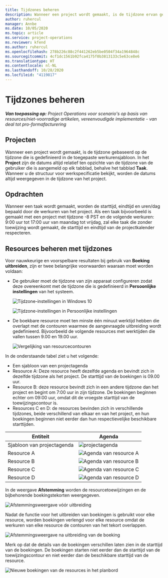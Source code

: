 ```yaml
---
title: Tijdzones beheren
description: Wanneer een project wordt gemaakt, is de tijdzone ervan gebaseerd op de tijdzone die is gedefinieerd in de toegepaste werkurensjabloon.
author: ruhercul
manager: Annbe
ms.date: 10/05/2020
ms.topic: article
ms.service: project-operations
ms.reviewer: kfend
ms.author: ruhercul
ms.openlocfilehash: 278b226c88c2f441262eb5be0504f34a1964848c
ms.sourcegitcommit: 4cf1dc1561b92fca4175f0b3813133c5e63ce8e6
ms.translationtype: HT
ms.contentlocale: nl-NL
ms.lasthandoff: 10/28/2020
ms.locfileid: "4119817"
---
```

# <a name="manage-time-zones"></a>Tijdzones beheren

_**Van toepassing op:** Project Operations voor scenario's op basis van resources/niet-voorradige artikelen, vereenvoudigde implementatie - van deal tot pro-formafacturering_


## <a name="projects"></a>Projecten

Wanneer een project wordt gemaakt, is de tijdzone gebaseerd op de tijdzone die is gedefinieerd in de toegepaste werkurensjabloon. In het **Project** zijn de datums altijd relatief ten opzichte van de tijdzone van de gebruiker die is aangemeld op elk tabblad, behalve het tabblad **Taak**. Wanneer u de structuur voor werkspecificatie bekijkt, worden de datums altijd weergegeven in de tijdzone van het project.

## <a name="tasks"></a>Opdrachten

Wanneer een taak wordt gemaakt, worden de starttijd, eindtijd en uren/dag bepaald door de werkuren van het project. Als een taak bijvoorbeeld is gemaakt met een project met tijdzone -8 PST en de volgende werkuren: 9:00 uur tot 17:00 uur van maandag tot vrijdag, zal elke taak die zonder toewijzing wordt gemaakt, de starttijd en eindtijd van de projectkalender respecteren.

## <a name="manage-resources-with-time-zones"></a>Resources beheren met tijdzones

Voor nauwkeurige en voorspelbare resultaten bij gebruik van **Boeking uitbreiden**, zijn er twee belangrijke voorwaarden waaraan moet worden voldaan:  

- De gebruiker moet de tijdzone van zijn apparaat configureren zodat deze overeenkomt met de tijdzone die is gedefinieerd in **Persoonlijke instellingen** van het systeem.
 
  ![Tijdzone-instellingen in Windows 10](media/reconcile-assignments-03.png)

  ![Tijdzone-instellingen in Persoonlijke instellingen](media/reconcile-assignments-04.png)
 
- De boekbare resource moet ten minste één minuut werktijd hebben die overlapt met de contouren waarmee de aangevraagde uitbreiding wordt gedefinieerd. Bijvoorbeeld de volgende resources met werktijden die vallen tussen 9.00 en 19.00 uur. 

  ![Vergelijking van resourcecontouren](media/reconcile-assignments-05.png)

In de onderstaande tabel ziet u het volgende:

- Een sjabloon van een projectagenda
- Resource A: Deze resource heeft dezelfde agenda en bevindt zich in dezelfde tijdzone als het project. De starttijd van de boekingen is 09.00 uur.
- Resource B: deze resource bevindt zich in een andere tijdzone dan het project en begint om 7:00 uur in zijn tijdzone. De boekingen beginnen echter om 09:00 uur, omdat dit de vroegste starttijd van de toewijzingscontour is.
- Resources C en D: de resources bevinden zich in verschillende tijdzones, beide verschillend van elkaar en van het project, en hun boekingen beginnen niet eerder dan hun respectievelijke beschikbare starttijden.

|Entiteit  |Agenda  |
|-|-|
|Sjabloon van projectagenda   | ![projectagenda](media/reconcile-assignments-06.png) |
|Resource A  | ![Agenda van resource A](media/reconcile-assignments-06.png) |
|Resource B  |  ![Agenda van resource B](media/reconcile-assignments-07.png) |
|Resource C  |  ![Agenda van resource C](media/reconcile-assignments-08.png) |
|Resource D  | ![Agenda van resource D](media/reconcile-assignments-09.png)  |
 
In de weergave **Afstemming** worden de resourcetoewijzingen en de bijbehorende boekingstekorten weergegeven.

![Afstemmingsweergave vóór uitbreiding](media/reconcile-assignments-10.png)

Nadat de functie voor het uitbreiden van boekingen is gebruikt voor elke resource, worden boekingen verlengd voor elke resource omdat de werkuren van elke resource de contouren van het tekort overlappen.

![Afstemmingsweergave na uitbreiding van de boeking](media/reconcile-assignments-11.png) 

Merk op dat de details van de boekingen verschillen laten zien in de starttijd van de boekingen. De boekingen starten niet eerder dan de starttijd van de toewijzingscontour en niet eerder dan de beschikbare starttijd van de resource.

![Nieuwe boekingen van de resources in het planbord](media/reconcile-assignments-12.png)
